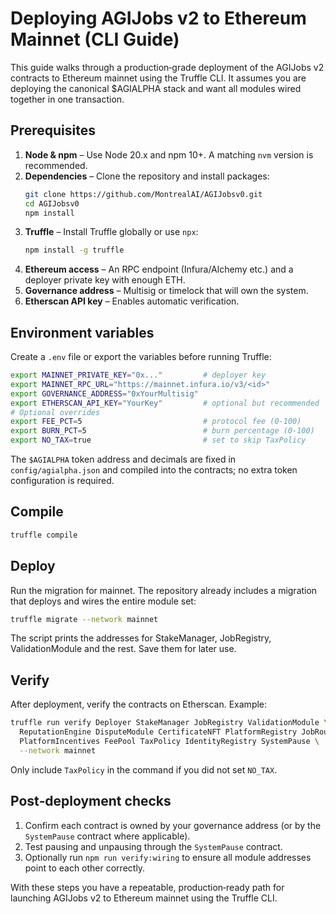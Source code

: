 # Deploying AGIJobs v2 to Ethereum Mainnet (CLI Guide)

This guide walks through a production‑grade deployment of the AGIJobs v2
contracts to Ethereum mainnet using the Truffle CLI. It assumes you are
deploying the canonical $AGIALPHA stack and want all modules wired together
in one transaction.

## Prerequisites

1. **Node & npm** – Use Node 20.x and npm 10+. A matching `nvm` version is
   recommended.
2. **Dependencies** – Clone the repository and install packages:
   ```bash
   git clone https://github.com/MontrealAI/AGIJobsv0.git
   cd AGIJobsv0
   npm install
   ```
3. **Truffle** – Install Truffle globally or use `npx`:
   ```bash
   npm install -g truffle
   ```
4. **Ethereum access** – An RPC endpoint (Infura/Alchemy etc.) and a deployer
   private key with enough ETH.
5. **Governance address** – Multisig or timelock that will own the system.
6. **Etherscan API key** – Enables automatic verification.

## Environment variables

Create a `.env` file or export the variables before running Truffle:

```bash
export MAINNET_PRIVATE_KEY="0x..."         # deployer key
export MAINNET_RPC_URL="https://mainnet.infura.io/v3/<id>"
export GOVERNANCE_ADDRESS="0xYourMultisig"
export ETHERSCAN_API_KEY="YourKey"         # optional but recommended
# Optional overrides
export FEE_PCT=5                           # protocol fee (0‑100)
export BURN_PCT=5                          # burn percentage (0‑100)
export NO_TAX=true                         # set to skip TaxPolicy
```

The `$AGIALPHA` token address and decimals are fixed in
`config/agialpha.json` and compiled into the contracts; no extra token
configuration is required.

## Compile

```bash
truffle compile
```

## Deploy

Run the migration for mainnet. The repository already includes a migration that
deploys and wires the entire module set:

```bash
truffle migrate --network mainnet
```

The script prints the addresses for StakeManager, JobRegistry, ValidationModule
and the rest. Save them for later use.

## Verify

After deployment, verify the contracts on Etherscan. Example:

```bash
truffle run verify Deployer StakeManager JobRegistry ValidationModule \
  ReputationEngine DisputeModule CertificateNFT PlatformRegistry JobRouter \
  PlatformIncentives FeePool TaxPolicy IdentityRegistry SystemPause \
  --network mainnet
```

Only include `TaxPolicy` in the command if you did not set `NO_TAX`.

## Post‑deployment checks

1. Confirm each contract is owned by your governance address (or by the
   `SystemPause` contract where applicable).
2. Test pausing and unpausing through the `SystemPause` contract.
3. Optionally run `npm run verify:wiring` to ensure all module addresses point
   to each other correctly.

With these steps you have a repeatable, production‑ready path for launching
AGIJobs v2 to Ethereum mainnet using the Truffle CLI.

